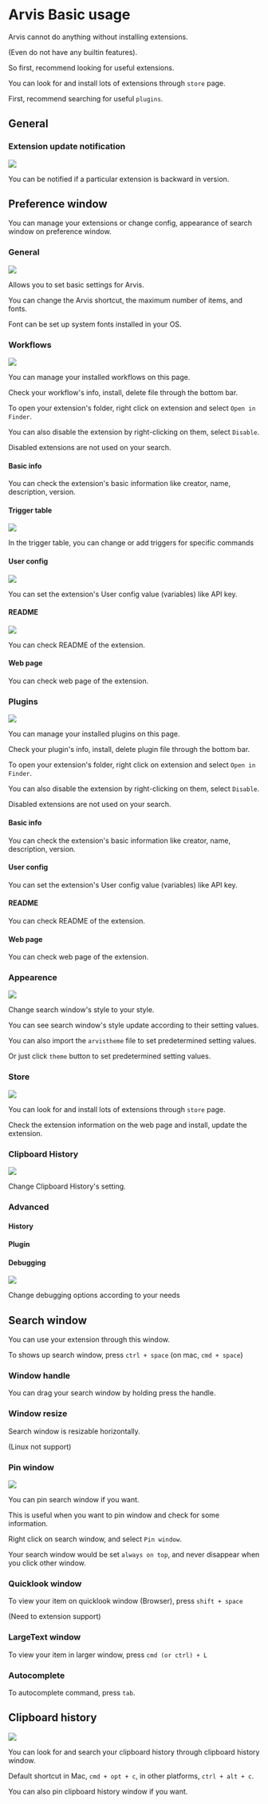 # Arvis Basic usage

Arvis cannot do anything without installing extensions.

(Even do not have any builtin features).

So first, recommend looking for useful extensions.

You can look for and install lots of extensions through `store` page.

First, recommend searching for useful `plugins`.

## General

### Extension update notification

![](./imgs/extension-update-notification.png)

You can be notified if a particular extension is backward in version.

## Preference window

You can manage your extensions or change config, appearance of search window on preference window.

### General

![](./imgs/general-page.png)

Allows you to set basic settings for Arvis.

You can change the Arvis shortcut, the maximum number of items, and fonts.

Font can be set up system fonts installed in your OS.

### Workflows

![](./imgs/workflow-page.png)

You can manage your installed workflows on this page.

Check your workflow's info, install, delete file through the bottom bar.

To open your extension's folder, right click on extension and select `Open in Finder`.

You can also disable the extension by right-clicking on them, select `Disable`.

Disabled extensions are not used on your search.

#### Basic info

You can check the extension's basic information like creator, name, description, version.

#### Trigger table

![](./imgs/trigger-table.png)

In the trigger table, you can change or add triggers for specific commands

#### User config

![](./imgs/user-config-table.png)

You can set the extension's User config value (variables) like API key.

#### README

![](./imgs/readme-table.png)

You can check README of the extension.

#### Web page

You can check web page of the extension.

### Plugins

![](./imgs/plugin-page.png)

You can manage your installed plugins on this page.

Check your plugin's info, install, delete plugin file through the bottom bar.

To open your extension's folder, right click on extension and select `Open in Finder`.

You can also disable the extension by right-clicking on them, select `Disable`.

Disabled extensions are not used on your search.

#### Basic info

You can check the extension's basic information like creator, name, description, version.

#### User config

You can set the extension's User config value (variables) like API key.

#### README

You can check README of the extension.

#### Web page

You can check web page of the extension.

### Appearence

![](./imgs/appearance-page.png)

Change search window's style to your style.

You can see search window's style update according to their setting values.

You can also import the `arvistheme` file to set predetermined setting values.

Or just click `theme` button to set predetermined setting values.

### Store

![](./imgs/store-page.png)

You can look for and install lots of extensions through `store` page.

Check the extension information on the web page and install, update the extension.

### Clipboard History

![](./imgs/clipboard-history-page.png)

Change Clipboard History's setting.

### Advanced

#### History

#### Plugin

#### Debugging

![](./imgs/debugging-page.png)

Change debugging options according to your needs

## Search window

You can use your extension through this window.

To shows up search window, press `ctrl + space` (on mac, `cmd + space`)

### Window handle

You can drag your search window by holding press the handle.

### Window resize

Search window is resizable horizontally.

(Linux not support)

### Pin window

![](./imgs/pin-window.png)

You can pin search window if you want.

This is useful when you want to pin window and check for some information.

Right click on search window, and select `Pin window`.

Your search window would be set `always on top`, and never disappear when you click other window.

### Quicklook window

To view your item on quicklook window (Browser), press `shift + space`

(Need to extension support)

### LargeText window

To view your item in larger window, press `cmd (or ctrl) + L`

### Autocomplete

To autocomplete command, press `tab`.

## Clipboard history

![](./imgs/clipboard-history.png)

You can look for and search your clipboard history through clipboard history window.

Default shortcut in Mac, `cmd + opt + c`, in other platforms, `ctrl + alt + c`.

You can also pin clipboard history window if you want.